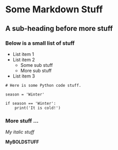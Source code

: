 # Some Markdown Stuff

## A sub-heading before more stuff

### Below is a small list of stuff

* List item 1
* List item 2
  - Some sub stuff
  - More sub stuff
* List item 3

~~~~{.python}
# Here is some Python code stuff.

season = 'Winter'

if season == 'Winter':
	print('It is cold!')

~~~~

### More stuff ...

*My italic stuff*

__MyBOLDSTUFF__
